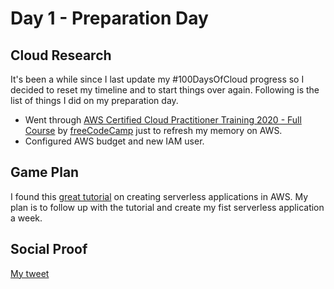 <!-- This is a template you can use for quick progress days. It removes a lot of the steps we encourage you to share in the longer template 000-DAY-ARTICLE-LONG-TEMPLATE.MD-->

# Day 1 - Preparation Day

## Cloud Research

It's been a while since I last update my #100DaysOfCloud progress so I decided to reset my timeline and to start things over again. Following is the list of things I did on my preparation day.

- Went through [AWS Certified Cloud Practitioner Training 2020 - Full Course](https://www.youtube.com/watch?v=3hLmDS179YE) by [freeCodeCamp](https://www.freecodecamp.org/) just to refresh my memory on AWS.
- Configured AWS budget and new IAM user.

## Game Plan

I found this [great tutorial](https://serverless-stack.com/) on creating serverless applications in AWS. My plan is to follow up with the tutorial and create my fist serverless application a week.

## Social Proof

<!-- ✍️ Show that you shared your process on Twitter or LinkedIn -->

[My tweet](https://twitter.com/kiru180815/status/1315898655161737216)
